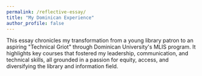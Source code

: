```yaml
---
permalink: /reflective-essay/
title: "My Dominican Experience"
author_profile: false
---
```

<link href="{{ 'assets/css/dflip.min.css' | absolute_url }}" rel="stylesheet" type="text/css">
<link href="{{ 'assets/css/themify-icons.min.css' | absolute_url }}" rel="stylesheet" type="text/css">

This essay chronicles my transformation from a young library patron to an aspiring "Technical Griot" through Dominican University's MLIS program. It highlights key courses that fostered my leadership, communication, and technical skills, all grounded in a passion for equity, access, and diversifying the library and information field.

<div class="container">
    <div class="row">
        <div class="col-xs-12">
            <div id="flipbook" class="_df_book" height="500" webgl="true"
                backgroundcolor="#0f477e"
                source="{{ 'assets/pdf/Reflection Essay.pdf' | absolute_url }}">
            </div>
        </div>
    </div>
</div>  <br>



<!-- IMPORT FLIPBOOK JAVASCRIPT (jQuery & Main Flipbook JS) -->
<!-- These lines must be added to the bottom of the .md file -->
<script src="{{ 'assets/js/libs/jquery.min.js' | absolute_url }}" type="text/javascript"></script>
<script src="{{ 'assets/js/dflip.min.js' | absolute_url }}" type="text/javascript"></script>
